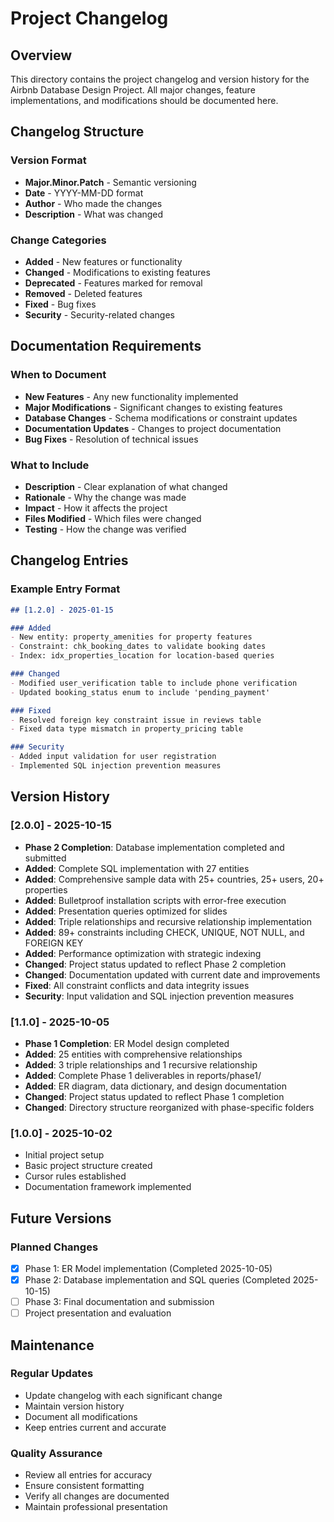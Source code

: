 # Project Changelog

## Overview

This directory contains the project changelog and version history for the Airbnb Database Design Project. All major changes, feature implementations, and modifications should be documented here.

## Changelog Structure

### Version Format
- **Major.Minor.Patch** - Semantic versioning
- **Date** - YYYY-MM-DD format
- **Author** - Who made the changes
- **Description** - What was changed

### Change Categories
- **Added** - New features or functionality
- **Changed** - Modifications to existing features
- **Deprecated** - Features marked for removal
- **Removed** - Deleted features
- **Fixed** - Bug fixes
- **Security** - Security-related changes

## Documentation Requirements

### When to Document
- **New Features** - Any new functionality implemented
- **Major Modifications** - Significant changes to existing features
- **Database Changes** - Schema modifications or constraint updates
- **Documentation Updates** - Changes to project documentation
- **Bug Fixes** - Resolution of technical issues

### What to Include
- **Description** - Clear explanation of what changed
- **Rationale** - Why the change was made
- **Impact** - How it affects the project
- **Files Modified** - Which files were changed
- **Testing** - How the change was verified

## Changelog Entries

### Example Entry Format
```markdown
## [1.2.0] - 2025-01-15

### Added
- New entity: property_amenities for property features
- Constraint: chk_booking_dates to validate booking dates
- Index: idx_properties_location for location-based queries

### Changed
- Modified user_verification table to include phone verification
- Updated booking_status enum to include 'pending_payment'

### Fixed
- Resolved foreign key constraint issue in reviews table
- Fixed data type mismatch in property_pricing table

### Security
- Added input validation for user registration
- Implemented SQL injection prevention measures
```

## Version History

### [2.0.0] - 2025-10-15
- **Phase 2 Completion**: Database implementation completed and submitted
- **Added**: Complete SQL implementation with 27 entities
- **Added**: Comprehensive sample data with 25+ countries, 25+ users, 20+ properties
- **Added**: Bulletproof installation scripts with error-free execution
- **Added**: Presentation queries optimized for slides
- **Added**: Triple relationships and recursive relationship implementation
- **Added**: 89+ constraints including CHECK, UNIQUE, NOT NULL, and FOREIGN KEY
- **Added**: Performance optimization with strategic indexing
- **Changed**: Project status updated to reflect Phase 2 completion
- **Changed**: Documentation updated with current date and improvements
- **Fixed**: All constraint conflicts and data integrity issues
- **Security**: Input validation and SQL injection prevention measures

### [1.1.0] - 2025-10-05
- **Phase 1 Completion**: ER Model design completed
- **Added**: 25 entities with comprehensive relationships
- **Added**: 3 triple relationships and 1 recursive relationship
- **Added**: Complete Phase 1 deliverables in reports/phase1/
- **Added**: ER diagram, data dictionary, and design documentation
- **Changed**: Project status updated to reflect Phase 1 completion
- **Changed**: Directory structure reorganized with phase-specific folders

### [1.0.0] - 2025-10-02
- Initial project setup
- Basic project structure created
- Cursor rules established
- Documentation framework implemented

## Future Versions

### Planned Changes
- [x] Phase 1: ER Model implementation (Completed 2025-10-05)
- [x] Phase 2: Database implementation and SQL queries (Completed 2025-10-15)
- [ ] Phase 3: Final documentation and submission
- [ ] Project presentation and evaluation

## Maintenance

### Regular Updates
- Update changelog with each significant change
- Maintain version history
- Document all modifications
- Keep entries current and accurate

### Quality Assurance
- Review all entries for accuracy
- Ensure consistent formatting
- Verify all changes are documented
- Maintain professional presentation
